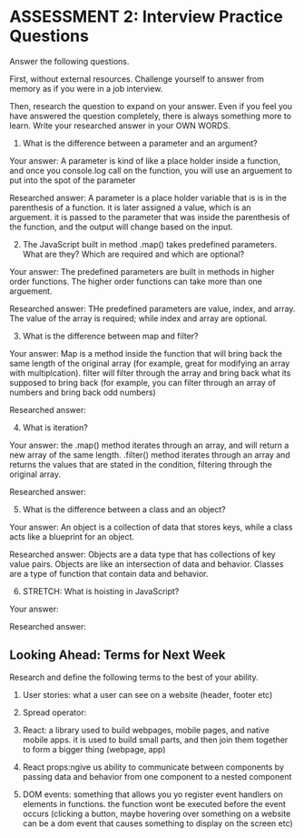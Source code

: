 # ASSESSMENT 2: Interview Practice Questions

Answer the following questions.

First, without external resources. Challenge yourself to answer from memory as if you were in a job interview.

Then, research the question to expand on your answer. Even if you feel you have answered the question completely, there is always something more to learn. Write your researched answer in your OWN WORDS.

1. What is the difference between a parameter and an argument?

Your answer: A parameter is kind of like a place holder inside a function, and once you console.log call on the function, you will use an arguement to put into the spot of the parameter

Researched answer: A parameter is a place holder variable that is is in the parenthesis of a function. it is later assigned a value, which is an arguement. it is passed to the parameter that was inside the parenthesis of the function, and the output will change based on the input.

2. The JavaScript built in method .map() takes predefined parameters. What are they? Which are required and which are optional?

Your answer: The predefined parameters are built in methods in higher order functions. The higher order functions can take more than one arguement.

Researched answer: THe predefined parameters are value, index, and array. The value of the array is required; while index and array are optional.

3. What is the difference between map and filter?

Your answer: Map is a method inside the function that will bring back the same length of the original array (for example, great for modifying an array with multiplcation). filter will filter through the array and bring back what its supposed to bring back (for example, you can filter through an array of numbers and bring back odd numbers)

Researched answer:

4. What is iteration?

Your answer: the .map() method iterates through an array, and will return a new array of the same length. .filter() method iterates through an array and returns the values that are stated in the condition, filtering through the original array.

Researched answer:

5. What is the difference between a class and an object?

Your answer: An object is a collection of data that stores keys, while a class acts like a blueprint for an object. 

Researched answer: Objects are a data type that has collections of key value pairs. Objects are like an intersection of data and behavior. Classes are a type of function that contain data and behavior. 

6. STRETCH: What is hoisting in JavaScript?

Your answer:

Researched answer:

## Looking Ahead: Terms for Next Week

Research and define the following terms to the best of your ability.

1. User stories: what a user can see on a website (header, footer etc)

2. Spread operator:

3. React: a library used to build webpages, mobile pages, and native mobile apps. it is used to build small parts, and then join them together to form a bigger thing (webpage, app)

4. React props:ngive us ability to communicate between components by passing data and behavior from one component to a nested component

5. DOM events: something that allows you yo register event handlers on elements in functions. the function wont be executed before the event occurs (clicking a button, maybe hovering over something on a website can be a dom event that causes something to display on the screen etc)
